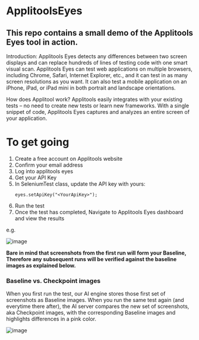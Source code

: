 # ApplitoolsEyes

## This repo contains a small demo of the Applitools Eyes tool in action.

Introduction:
Applitools Eyes detects any differences between two screen displays and can replace hundreds of lines of testing code with one smart visual scan. Applitools Eyes can test web applications on multiple browsers, including Chrome, Safari, Internet Explorer, etc., and it can test in as many screen resolutions as you want. It can also test a mobile application on an iPhone, iPad, or iPad mini in both portrait and landscape orientations.

How does Applitool work?
Applitools easily integrates with your existing tests – no need to create new tests or learn new frameworks. With a single snippet of code, Applitools Eyes captures and analyzes an entire screen of your application.

# To get going
1.  Create a free account on Applitools website
2.  Confirm your email address
3.  Log into applitools eyes
4.  Get your API Key
5.  In SeleniumTest class, update the API key with yours:
    ```
    eyes.setApiKey("<YourApiKey>");
    ```
6. Run the test
7. Once the test has completed, Navigate to Applitools Eyes dashboard and view the results

e.g.

![image](https://user-images.githubusercontent.com/98324823/166414701-db012512-829d-47ea-bfd1-2ecd73220683.png)


**Bare in mind that screenshots from the first run will form your Baseline, Therefore any subsequent runs will be verified against the baseline images as explained below.**

### Baseline vs. Checkpoint images
When you first run the test, our AI engine stores those first set of screenshots as Baseline images. When you run the same test again (and everytime there after), the AI server compares the new set of screenshots, aka Checkpoint images, with the corresponding Baseline images and highlights differences in a pink color.

![image](https://user-images.githubusercontent.com/98324823/166415312-371ea24d-942a-4486-860a-66f9d03ac688.png)
